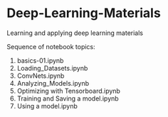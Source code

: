 # Deep-Learning-Materials
Learning and applying deep learning materials

Sequence of notebook topics:  
1) basics-01.ipynb  
2) Loading_Datasets.ipynb  
3) ConvNets.ipynb  
4) Analyzing_Models.ipynb  
5) Optimizing with Tensorboard.ipynb  
6) Training and Saving a model.ipynb  
7) Using a model.ipynb  